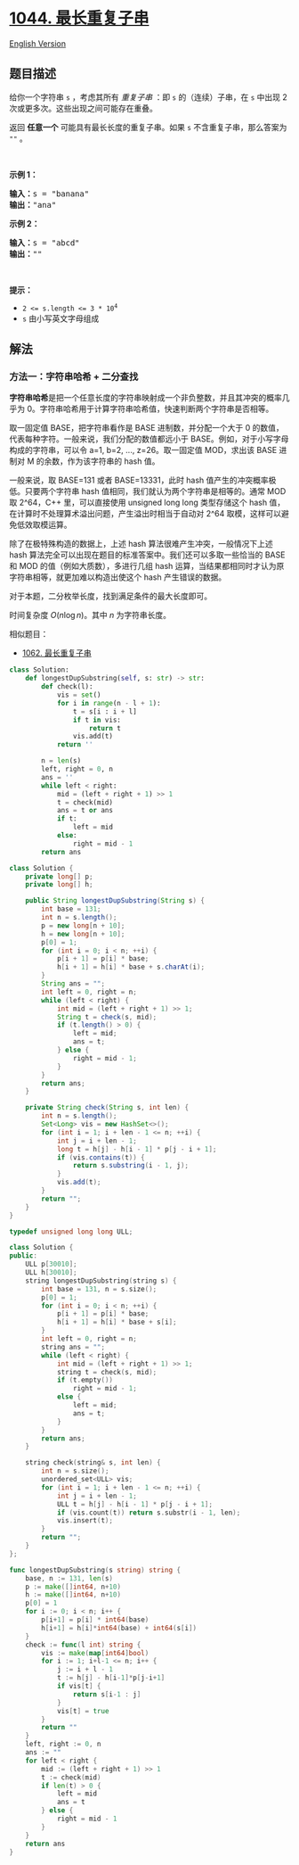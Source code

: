 # [1044. 最长重复子串](https://leetcode.cn/problems/longest-duplicate-substring)

[English Version](/solution/1000-1099/1044.Longest%20Duplicate%20Substring/README_EN.md)

<!-- tags:字符串,二分查找,后缀数组,滑动窗口,哈希函数,滚动哈希 -->

<!-- difficulty:困难 -->

## 题目描述

<!-- 这里写题目描述 -->

<p>给你一个字符串 <code>s</code> ，考虑其所有 <em>重复子串</em> ：即&nbsp;<code>s</code> 的（连续）子串，在 <code>s</code> 中出现 2 次或更多次。这些出现之间可能存在重叠。</p>

<p>返回 <strong>任意一个</strong> 可能具有最长长度的重复子串。如果 <code>s</code> 不含重复子串，那么答案为 <code>""</code> 。</p>

<p>&nbsp;</p>

<p><strong>示例 1：</strong></p>

<pre>
<strong>输入：</strong>s = "banana"
<strong>输出：</strong>"ana"
</pre>

<p><strong>示例 2：</strong></p>

<pre>
<strong>输入：</strong>s = "abcd"
<strong>输出：</strong>""
</pre>

<p>&nbsp;</p>

<p><strong>提示：</strong></p>

<ul>
	<li><code>2 &lt;= s.length &lt;= 3 * 10<sup>4</sup></code></li>
	<li><code>s</code> 由小写英文字母组成</li>
</ul>

## 解法

### 方法一：字符串哈希 + 二分查找

**字符串哈希**是把一个任意长度的字符串映射成一个非负整数，并且其冲突的概率几乎为 0。字符串哈希用于计算字符串哈希值，快速判断两个字符串是否相等。

取一固定值 BASE，把字符串看作是 BASE 进制数，并分配一个大于 0 的数值，代表每种字符。一般来说，我们分配的数值都远小于 BASE。例如，对于小写字母构成的字符串，可以令 a=1, b=2, ..., z=26。取一固定值 MOD，求出该 BASE 进制对 M 的余数，作为该字符串的 hash 值。

一般来说，取 BASE=131 或者 BASE=13331，此时 hash 值产生的冲突概率极低。只要两个字符串 hash 值相同，我们就认为两个字符串是相等的。通常 MOD 取 2^64，C++ 里，可以直接使用 unsigned long long 类型存储这个 hash 值，在计算时不处理算术溢出问题，产生溢出时相当于自动对 2^64 取模，这样可以避免低效取模运算。

除了在极特殊构造的数据上，上述 hash 算法很难产生冲突，一般情况下上述 hash 算法完全可以出现在题目的标准答案中。我们还可以多取一些恰当的 BASE 和 MOD 的值（例如大质数），多进行几组 hash 运算，当结果都相同时才认为原字符串相等，就更加难以构造出使这个 hash 产生错误的数据。

对于本题，二分枚举长度，找到满足条件的最大长度即可。

时间复杂度 $O(n\log n)$。其中 $n$ 为字符串长度。

相似题目：

-   [1062. 最长重复子串](https://github.com/doocs/leetcode/blob/main/solution/1000-1099/1062.Longest%20Repeating%20Substring/README.md)

<!-- tabs:start -->

```python
class Solution:
    def longestDupSubstring(self, s: str) -> str:
        def check(l):
            vis = set()
            for i in range(n - l + 1):
                t = s[i : i + l]
                if t in vis:
                    return t
                vis.add(t)
            return ''

        n = len(s)
        left, right = 0, n
        ans = ''
        while left < right:
            mid = (left + right + 1) >> 1
            t = check(mid)
            ans = t or ans
            if t:
                left = mid
            else:
                right = mid - 1
        return ans
```

```java
class Solution {
    private long[] p;
    private long[] h;

    public String longestDupSubstring(String s) {
        int base = 131;
        int n = s.length();
        p = new long[n + 10];
        h = new long[n + 10];
        p[0] = 1;
        for (int i = 0; i < n; ++i) {
            p[i + 1] = p[i] * base;
            h[i + 1] = h[i] * base + s.charAt(i);
        }
        String ans = "";
        int left = 0, right = n;
        while (left < right) {
            int mid = (left + right + 1) >> 1;
            String t = check(s, mid);
            if (t.length() > 0) {
                left = mid;
                ans = t;
            } else {
                right = mid - 1;
            }
        }
        return ans;
    }

    private String check(String s, int len) {
        int n = s.length();
        Set<Long> vis = new HashSet<>();
        for (int i = 1; i + len - 1 <= n; ++i) {
            int j = i + len - 1;
            long t = h[j] - h[i - 1] * p[j - i + 1];
            if (vis.contains(t)) {
                return s.substring(i - 1, j);
            }
            vis.add(t);
        }
        return "";
    }
}
```

```cpp
typedef unsigned long long ULL;

class Solution {
public:
    ULL p[30010];
    ULL h[30010];
    string longestDupSubstring(string s) {
        int base = 131, n = s.size();
        p[0] = 1;
        for (int i = 0; i < n; ++i) {
            p[i + 1] = p[i] * base;
            h[i + 1] = h[i] * base + s[i];
        }
        int left = 0, right = n;
        string ans = "";
        while (left < right) {
            int mid = (left + right + 1) >> 1;
            string t = check(s, mid);
            if (t.empty())
                right = mid - 1;
            else {
                left = mid;
                ans = t;
            }
        }
        return ans;
    }

    string check(string& s, int len) {
        int n = s.size();
        unordered_set<ULL> vis;
        for (int i = 1; i + len - 1 <= n; ++i) {
            int j = i + len - 1;
            ULL t = h[j] - h[i - 1] * p[j - i + 1];
            if (vis.count(t)) return s.substr(i - 1, len);
            vis.insert(t);
        }
        return "";
    }
};
```

```go
func longestDupSubstring(s string) string {
	base, n := 131, len(s)
	p := make([]int64, n+10)
	h := make([]int64, n+10)
	p[0] = 1
	for i := 0; i < n; i++ {
		p[i+1] = p[i] * int64(base)
		h[i+1] = h[i]*int64(base) + int64(s[i])
	}
	check := func(l int) string {
		vis := make(map[int64]bool)
		for i := 1; i+l-1 <= n; i++ {
			j := i + l - 1
			t := h[j] - h[i-1]*p[j-i+1]
			if vis[t] {
				return s[i-1 : j]
			}
			vis[t] = true
		}
		return ""
	}
	left, right := 0, n
	ans := ""
	for left < right {
		mid := (left + right + 1) >> 1
		t := check(mid)
		if len(t) > 0 {
			left = mid
			ans = t
		} else {
			right = mid - 1
		}
	}
	return ans
}
```

<!-- tabs:end -->

<!-- end -->
